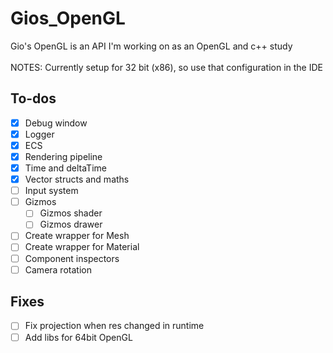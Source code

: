 # Gios_OpenGL
Gio's OpenGL is an API I'm working on as an OpenGL and c++ study
<br><br>
NOTES: Currently setup for 32 bit (x86), so use that configuration in the IDE
## To-dos
- [X] Debug window
- [X] Logger
- [X] ECS
- [X] Rendering pipeline
- [X] Time and deltaTime
- [X] Vector structs and maths
- [ ] Input system
- [ ] Gizmos
    - [ ] Gizmos shader
    - [ ] Gizmos drawer
- [ ] Create wrapper for Mesh
- [ ] Create wrapper for Material
- [ ] Component inspectors
- [ ] Camera rotation

## Fixes
- [ ] Fix projection when res changed in runtime 
- [ ] Add libs for 64bit OpenGL